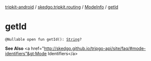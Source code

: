 [tripkit-android](../../index.md) / [skedgo.tripkit.routing](../index.md) / [ModeInfo](index.md) / [getId](./get-id.md)

# getId

`@Nullable open fun getId(): `[`String`](https://kotlinlang.org/api/latest/jvm/stdlib/kotlin/-string/index.html)`?`

**See Also**
&lt;a href="http://skedgo.github.io/tripgo-api/site/faq/#mode-identifiers"&gt;Mode Identifiers&lt;/a&gt;

